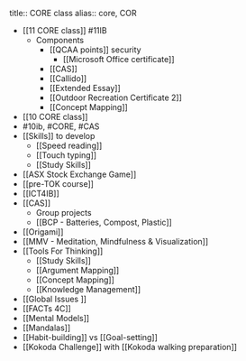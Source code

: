title:: CORE class
alias:: core, COR

- [[11 CORE class]] #11IB
	- Components
		- [[QCAA points]] security
			- [[Microsoft Office certificate]]
		- [[CAS]]
		- [[Callido]]
		- [[Extended Essay]]
		- [[Outdoor Recreation Certificate 2]]
		- [[Concept Mapping]]
- [[10 CORE class]]
- #10ib, #CORE, #CAS
- [[Skills]] to develop
	- [[Speed reading]]
	- [[Touch typing]]
	- [[Study Skills]]
- [[ASX Stock Exchange Game]]
- [[pre-TOK course]]
- [[ICT4IB]]
- [[CAS]]
	- Group projects
	- [[BCP - Batteries, Compost, Plastic]]
- [[Origami]]
- [[MMV - Meditation, Mindfulness & Visualization]]
- [[Tools For Thinking]]
	- [[Study Skills]]
	- [[Argument Mapping]]
	- [[Concept Mapping]]
	- [[Knowledge Management]]
- [[Global Issues ]]
- [[FACTs 4C]]
- [[Mental Models]]
- [[Mandalas]]
- [[Habit-building]] vs [[Goal-setting]]
- [[Kokoda Challenge]] with [[Kokoda walking preparation]]